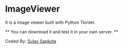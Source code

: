 # ImageViewer
It is a image viewer built with Python Tkinter.

** You can download it and test it in your own server. **

Coded By:
[Sulav Sapkota](www.sulavsapkota.000webhostapp.com)
